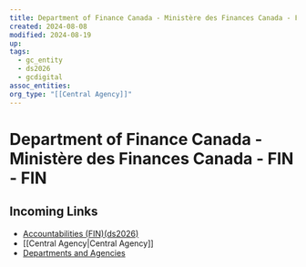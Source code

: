 ```yaml
---
title: Department of Finance Canada - Ministère des Finances Canada - FIN - FIN
created: 2024-08-08
modified: 2024-08-19
up: 
tags:
  - gc_entity
  - ds2026
  - gcdigital
assoc_entities: 
org_type: "[[Central Agency]]"
---
```

# Department of Finance Canada - Ministère des Finances Canada - FIN - FIN

## Incoming Links
- [Accountabilities (FIN)(ds2026)](./docs/Accountabilities%20(FIN)(ds2026).md)
- [[Central Agency|Central Agency]]
- [Departments and Agencies](Departments%20and%20Agencies.md)

